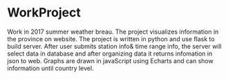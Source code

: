# WorkProject
Work in 2017 summer weather breau. The project visualizes information in the province on website. The project is written in python and use flask to build server. After user submits station info&amp; time range info, the server will select data in database and after organizing data it returns infomation in json to web. Graphs are drawn in javaScript using Echarts and can show information until country level.

